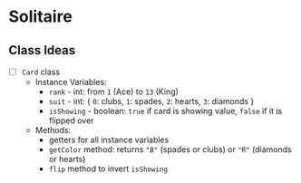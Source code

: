 # Solitaire

## Class Ideas
- [ ] `Card` class
  - Instance Variables:
    - `rank` - int: from `1` (Ace) to `13` (King)
    - `suit` - int: { `0`: clubs, `1`: spades, `2`: hearts, `3`: diamonds }
    - `isShowing` - boolean: `true` if card is showing value, `false` if it is flipped over
  - Methods:
    - getters for all instance variables
    - `getColor` method: returns `"B"` (spades or clubs) or `"R"` (diamonds or hearts)
    - `flip` method to invert `isShowing`
